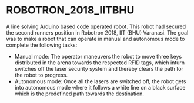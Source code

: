 # ROBOTRON_2018_IITBHU
A line solving Arduino based code operated robot. This robot had secured the second runners position in Robotron 2018, IIT (BHU) Varanasi.
The goal was to make a robot that can operate in manual and autonomous mode to complete the following tasks:
* Manual mode: The operator maneuvers the robot to move three keys distributed in the arena towards the respected RFID tags, which inturn switches off the laser security system and thereby clears the path for the robot to progress.
* Autonomous mode: Once all the lasers are switched off, the robot gets into autonomous mode where it follows a white line on a black surface which is the predefined path towards the destination.
